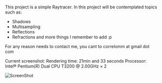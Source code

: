 This project is a simple Raytracer. 
In this project will be contemplated topics such as:
- Shadows
- Multisampling
- Reflections
- Refractions
 and more things I remember to add :p

For any reason needs to contact me, you cant to correlomm at gmail dot com

Current screenshot:
Rendering time: 21min and 33 seconds
Processor: Intel® Pentium(R) Dual CPU T3200 @ 2.00GHz × 2 

![ScreenShot](https://raw.github.com/mmcorrelo/RayTracer/dev/screenshot.bmp)
